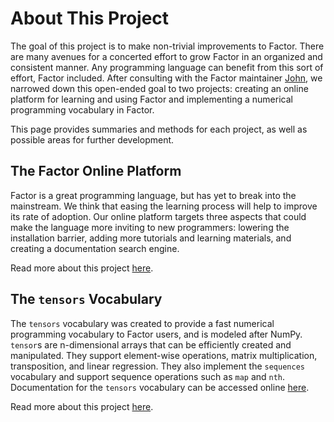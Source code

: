# About This Project

The goal of this project is to make non-trivial improvements to
Factor. There are many avenues for a concerted effort to grow Factor
in an organized and consistent manner. Any programming language can
benefit from this sort of effort, Factor included. After consulting
with the Factor maintainer [John](https://re-factor.blogspot.com/), we
narrowed down this open-ended goal to two projects: creating an online
platform for learning and using Factor and implementing a numerical
programming vocabulary in Factor.

This page provides summaries and methods for each project, as well as
possible areas for further development.

## The Factor Online Platform

Factor is a great programming language, but has yet to break into the
mainstream. We think that easing the learning process will help to
improve its rate of adoption. Our online platform targets three
aspects that could make the language more inviting to new programmers:
lowering the installation barrier, adding more tutorials and learning
materials, and creating a documentation search engine.

Read more about this project [here](online-platform/README.md).

## The `tensors` Vocabulary

The `tensors` vocabulary was created to provide a fast numerical
programming vocabulary to Factor users, and is modeled after NumPy. `tensor`s are n-dimensional
arrays that can be efficiently created and manipulated. They support
element-wise operations, matrix multiplication, transposition, and
linear regression. They also implement the `sequences` vocabulary and
support sequence operations such as `map` and `nth`. Documentation for
the `tensors` vocabulary can be accessed online
[here](https://docs.factorcode.org/content/article-tensors.html).

Read more about this project [here](tensors/README.md).
